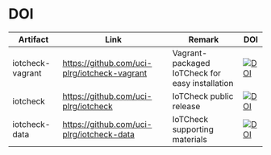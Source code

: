 # DOI

| Artifact | Link | Remark | DOI |
| --- | --- | --- | --- |
| iotcheck-vagrant | https://github.com/uci-plrg/iotcheck-vagrant | Vagrant-packaged IoTCheck for easy installation | [![DOI](https://zenodo.org/badge/267887336.svg)](https://zenodo.org/badge/latestdoi/267887336) |
| iotcheck | https://github.com/uci-plrg/iotcheck | IoTCheck public release | [![DOI](https://zenodo.org/badge/267887969.svg)](https://zenodo.org/badge/latestdoi/267887969) |
| iotcheck-data | https://github.com/uci-plrg/iotcheck-data | IoTCheck supporting materials | [![DOI](https://zenodo.org/badge/267885983.svg)](https://zenodo.org/badge/latestdoi/267885983) |
